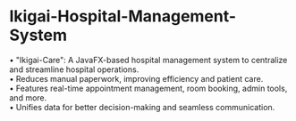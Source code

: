 # Ikigai-Hospital-Management-System
• "Ikigai-Care": A JavaFX-based hospital management system to centralize and streamline hospital operations.  
• Reduces manual paperwork, improving efficiency and patient care.  
• Features real-time appointment management, room booking, admin tools, and more.  
• Unifies data for better decision-making and seamless communication.
